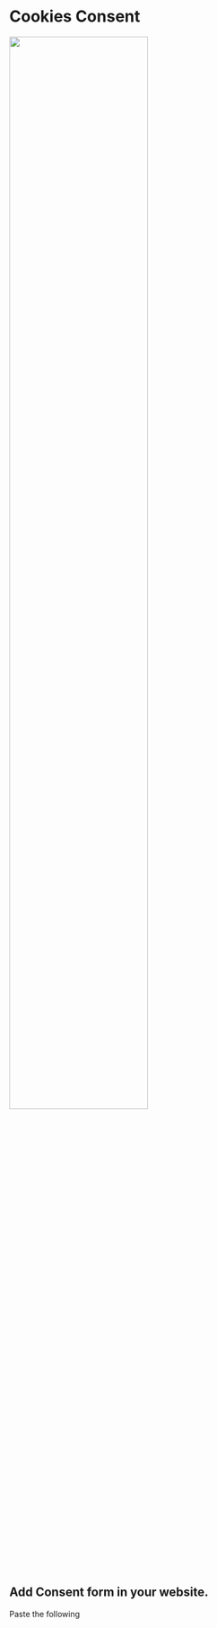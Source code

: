 # Cookies Consent
<img src="https://user-images.githubusercontent.com/58429743/220013135-526908e1-a5a3-447c-90bd-6b44a0bd1269.png" width = "70%" align="center">

<h2>Add Consent form in your website.</h2>
<p>Paste the following <code><script></code> tag in the <code>body</code> section of your html template.</p>

```js
<script async type="text/javascript" src="https://cdn.jsdelivr.net/gh/dev3058/cookie-consent@[latest-version]"></script>
```
<p><b>Note</b>: Don't forget to replace `[latest-version]` with current commit hash.

<h2>Do you know?</h2>
<p>As per the GDPR and ePrivacy Directive, a website must ask its users' consent to use cookies that are not necessary for accessing the website's functionality.
These cookies need consent because they collect user data for their purposes. According to the law, collecting data without users' consent is unlawful.</p>
